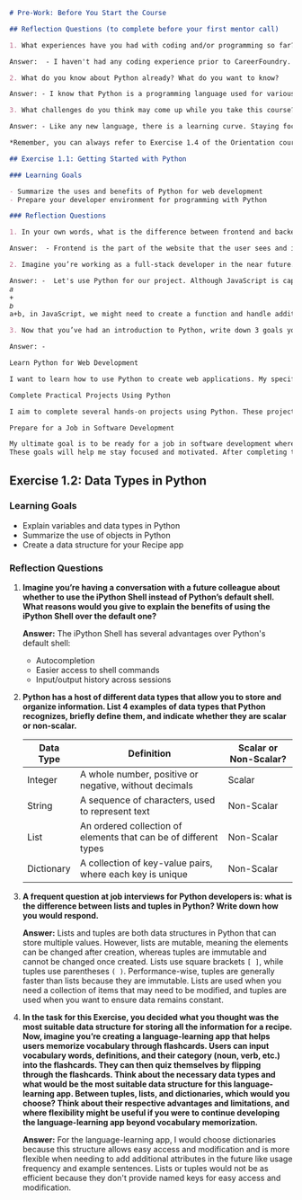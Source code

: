 
```markdown
# Pre-Work: Before You Start the Course

## Reflection Questions (to complete before your first mentor call)

1. What experiences have you had with coding and/or programming so far? What other experiences (programming-related or not) have you had that may help you as you progress through this course?

Answer:  - I haven't had any coding experience prior to CareerFoundry. I have completed Full Stack Immersion, which covers the MEARN and MEAN stack. Check out my portfolio [here](https://ajsorbello.github.io/AJfolio/). My experience in staying focused and completing tasks comes from working at computer/desk jobs for the last 20+ years in sales, customer service, creative arts, using LOS/POS, CRM, DAWs, marketing tools, and many other software creative tools.

2. What do you know about Python already? What do you want to know?

Answer: - I know that Python is a programming language used for various applications like video games, AI, and machine learning. I understand that many jobs require Python experience, and I want to learn more about it.

3. What challenges do you think may come up while you take this course? What will help you face them? Think of specific spaces, people, and times of day or week that might be favorable for facing challenges and growing. Plan for how to solve challenges that arise.

Answer: - Like any new language, there is a learning curve. Staying focused on the course and overcoming challenges is key. When I encounter a problem, I will analyze it and work through various possible solutions until I find the right method.

*Remember, you can always refer to Exercise 1.4 of the Orientation course if you’re not sure whom to reach out to for help and support.*

## Exercise 1.1: Getting Started with Python

### Learning Goals

- Summarize the uses and benefits of Python for web development
- Prepare your developer environment for programming with Python

### Reflection Questions

1. In your own words, what is the difference between frontend and backend web development? If you were hired to work on backend programming for a web application, what kinds of operations would you be working on?

Answer:  - Frontend is the part of the website that the user sees and interacts with. Backend is what the user does not see, including the infrastructure and data management that power the frontend. Backend operations handle data storage, retrieval, updates, user authentication, business logic, and server configuration. Database management involves designing, creating, and managing databases to store and retrieve data. Server-side logic involves writing server-side code that handles requests from the frontend, processes data, and sends appropriate responses back. API development includes creating and maintaining application programming interfaces for the frontend to interact with backend services. Authentication involves implementing user authentication to ensure secure access to applications. Performance optimization ensures that backend services run efficiently and can handle high traffic loads. Integration with third-party services involves connecting the application with external services, such as payment gateways and third-party APIs.

2. Imagine you’re working as a full-stack developer in the near future. Your team is asking for your advice on whether to use JavaScript or Python for a project, and you think Python would be the better choice. How would you explain the similarities and differences between the two languages to your team? Drawing from what you learned in this exercise, what reasons would you give to convince your team that Python is the better option? *(Hint: refer to the exercise section “The Benefits of Developing with Python”)*

Answer: -  Let's use Python for our project. Although JavaScript is capable of achieving the same functionalities we need, Python's syntax is much easier to write and read, which will be beneficial for our team. For example, to perform a simple calculation like 
𝑎
+
𝑏
a+b, in JavaScript, we might need to create a function and handle additional complexities. In Python, we can simply write c = a + b on a single line. This simplicity not only speeds up our development process but also reduces the likelihood of errors, making our codebase easier to maintain and extend. Moreover, Python has extensive libraries and frameworks that can help us handle various tasks more efficiently, from data analysis to machine learning, providing us with more flexibility and power for future project needs.

3. Now that you’ve had an introduction to Python, write down 3 goals you have for yourself and your learning during this Achievement. You can reflect on the following questions if it helps you. What do you want to learn about Python? What do you want to get out of this Achievement? Where or what do you see yourself working on after you complete this Achievement?

Answer: - 

Learn Python for Web Development

I want to learn how to use Python to create web applications. My specific goal is to build a mortgage calculator. To achieve this, I need to understand Python's basics like variables, data types, loops, conditionals, functions, and object-oriented programming. This will give me a solid foundation for more advanced Python tasks.

Complete Practical Projects Using Python

I aim to complete several hands-on projects using Python. These projects could include things like simple websites, data analysis tools, or automation scripts. Working on real projects will help me understand how to apply what I’ve learned and gain practical experience.

Prepare for a Job in Software Development

My ultimate goal is to be ready for a job in software development where I can use Python. I want to be good enough at Python to confidently apply for jobs that need Python skills. I also plan to create a portfolio of Python projects to show potential employers what I can do.
These goals will help me stay focused and motivated. After completing this course, I see myself working in a job where I can create useful software solutions, possibly in web development or data analysis, using Python.
```
## Exercise 1.2: Data Types in Python

### Learning Goals
- Explain variables and data types in Python
- Summarize the use of objects in Python
- Create a data structure for your Recipe app

### Reflection Questions

1. **Imagine you’re having a conversation with a future colleague about whether to use the iPython Shell instead of Python’s default shell. What reasons would you give to explain the benefits of using the iPython Shell over the default one?**

   **Answer:** The iPython Shell has several advantages over Python's default shell:
   - Autocompletion
   - Easier access to shell commands
   - Input/output history across sessions

2. **Python has a host of different data types that allow you to store and organize information. List 4 examples of data types that Python recognizes, briefly define them, and indicate whether they are scalar or non-scalar.**

   | Data Type  | Definition                                                         | Scalar or Non-Scalar? |
   |------------|--------------------------------------------------------------------|-----------------------|
   | Integer    | A whole number, positive or negative, without decimals             | Scalar                |
   | String     | A sequence of characters, used to represent text                   | Non-Scalar            |
   | List       | An ordered collection of elements that can be of different types   | Non-Scalar            |
   | Dictionary | A collection of key-value pairs, where each key is unique          | Non-Scalar            |

3. **A frequent question at job interviews for Python developers is: what is the difference between lists and tuples in Python? Write down how you would respond.**

   **Answer:** Lists and tuples are both data structures in Python that can store multiple values. However, lists are mutable, meaning the elements can be changed after creation, whereas tuples are immutable and cannot be changed once created. Lists use square brackets `[ ]`, while tuples use parentheses `( )`. Performance-wise, tuples are generally faster than lists because they are immutable. Lists are used when you need a collection of items that may need to be modified, and tuples are used when you want to ensure data remains constant.

4. **In the task for this Exercise, you decided what you thought was the most suitable data structure for storing all the information for a recipe. Now, imagine you’re creating a language-learning app that helps users memorize vocabulary through flashcards. Users can input vocabulary words, definitions, and their category (noun, verb, etc.) into the flashcards. They can then quiz themselves by flipping through the flashcards. Think about the necessary data types and what would be the most suitable data structure for this language-learning app. Between tuples, lists, and dictionaries, which would you choose? Think about their respective advantages and limitations, and where flexibility might be useful if you were to continue developing the language-learning app beyond vocabulary memorization.**

   **Answer:** For the language-learning app, I would choose dictionaries because this structure allows easy access and modification and is more flexible when needing to add additional attributes in the future like usage frequency and example sentences. Lists or tuples would not be as efficient because they don't provide named keys for easy access and modification.

